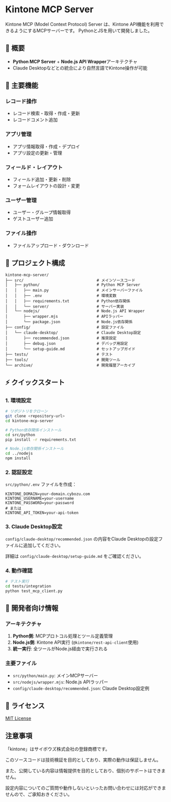 # Kintone MCP Server

Kintone MCP (Model Context Protocol) Server は、Kintone API機能を利用できるようにするMCPサーバーです。
PythonとJSを用いて開発しました。

## 🎯 概要

- **Python MCP Server** + **Node.js API Wrapper**アーキテクチャ
- Claude Desktopなどとの統合により自然言語でKintone操作が可能

## 🚀 主要機能

### レコード操作
- レコード検索・取得・作成・更新
- レコードコメント追加

### アプリ管理
- アプリ情報取得・作成・デプロイ
- アプリ設定の更新・管理

### フィールド・レイアウト
- フィールド追加・更新・削除
- フォームレイアウトの設計・変更

### ユーザー管理
- ユーザー・グループ情報取得
- ゲストユーザー追加

### ファイル操作
- ファイルアップロード・ダウンロード

## 📁 プロジェクト構成

```
kintone-mcp-server/
├── src/                                # メインソースコード
│   ├── python/                         # Python MCP Server
│   │   ├── main.py                     # メインサーバーファイル
│   │   ├── .env                        # 環境変数
│   │   ├── requirements.txt            # Python依存関係
│   │   └── server/                     # サーバー実装
│   └── nodejs/                         # Node.js API Wrapper
│       ├── wrapper.mjs                 # APIラッパー
│       └── package.json                # Node.js依存関係
├── config/                             # 設定ファイル
│   └── claude-desktop/                 # Claude Desktop設定
│       ├── recommended.json            # 推奨設定
│       ├── debug.json                  # デバッグ用設定
│       └── setup-guide.md              # セットアップガイド
├── tests/                              # テスト
├── tools/                              # 開発ツール
└── archive/                            # 開発履歴アーカイブ
```

## ⚡ クイックスタート

### 1. 環境設定

```bash
# リポジトリをクローン
git clone <repository-url>
cd kintone-mcp-server

# Python依存関係インストール
cd src/python
pip install -r requirements.txt

# Node.js依存関係インストール
cd ../nodejs
npm install
```

### 2. 認証設定

`src/python/.env` ファイルを作成：

```env
KINTONE_DOMAIN=your-domain.cybozu.com
KINTONE_USERNAME=your-username
KINTONE_PASSWORD=your-password
# または
KINTONE_API_TOKEN=your-api-token
```

### 3. Claude Desktop設定

`config/claude-desktop/recommended.json` の内容をClaude Desktopの設定ファイルに追加してください。

詳細は `config/claude-desktop/setup-guide.md` をご確認ください。

### 4. 動作確認

```bash
# テスト実行
cd tests/integration
python test_mcp_client.py
```

## 🔧 開発者向け情報

### アーキテクチャ

1. **Python側**: MCPプロトコル処理とツール定義管理
2. **Node.js側**: Kintone API実行 (`@kintone/rest-api-client`使用)
3. **統一実行**: 全ツールがNode.js経由で実行される

### 主要ファイル

- `src/python/main.py`: メインMCPサーバー
- `src/nodejs/wrapper.mjs`: Node.js APIラッパー
- `config/claude-desktop/recommended.json`: Claude Desktop設定例


## 📄 ライセンス

[MIT License](LICENSE)

## 注意事項
「kintone」はサイボウズ株式会社の登録商標です。

このソースコードは技術検証を目的としており、実際の動作は保証しません。

また、公開している内容は情報提供を目的としており、個別のサポートはできません。 

設定内容についてのご質問や動作しないといったお問い合わせには対応ができませんので、ご承知おきください。

